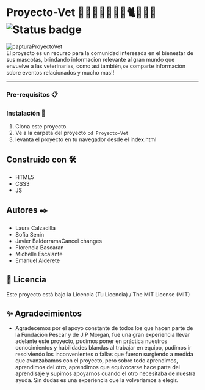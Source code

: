 # Proyecto-Vet 🐶🐺🐱🐹🐰🐕‍🦺🐈🐾🐾🐾 ![Status badge](https://img.shields.io/badge/status-in%20progress-yellow)

![capturaProyectoVet](https://user-images.githubusercontent.com/52534676/184974799-743dd4a4-7911-43dd-ad06-3ab1642d3ee0.png) <br>
El proyecto es un recurso para la comunidad interesada en el bienestar de sus mascotas, brindando informacion relevante al gran mundo que envuelve a las veterinarias, como asi también,se comparte información sobre eventos relacionados y mucho mas!!

***

### Pre-requisitos 📋
<!-- 
_Que cosas necesitas para instalar el software y como instalarlas_

```
Da un ejemplo
```
 -->
### Instalación 🔧

1. Clona este proyecto.
2. Ve a la carpeta del proyecto
`cd Proyecto-Vet`
3. levanta el proyecto en tu navegador desde el index.html

## Construido con 🛠️

<!-- Menciona las herramientas que utilizaste para crear tu proyecto_ -->

* HTML5
* CSS3
* JS 

## Autores ✒️

- Laura Calzadilla
- Sofia Senin
- Javier BalderramaCancel changes
- Florencia Bascaran
- Michelle Escalante
- Emanuel Alderete

## 🧾 Licencia
Este proyecto está bajo la Licencia (Tu Licencia) / The MIT License (MIT)

## ✨ Agradecimientos
* Agradecemos por el apoyo constante de  todos los que hacen parte de la Fundación Pescar y de J.P Morgan, fue una gran experiencia llevar adelante este proyecto, pudimos poner en práctica nuestros conocimientos y habilidades blandas al trabajar en equipo, pudimos ir resolviendo los inconvenientes o fallas que fueron surgiendo a medida que avanzabamos con el proyecto, pero sobre todo aprendimos, aprendimos del otro, aprendimos que equivocarse hace parte del aprendisaje y supimos apoyarnos cuando el otro necesitaba de nuestra ayuda. Sin dudas es una experiencia que la volveríamos a elegir.
